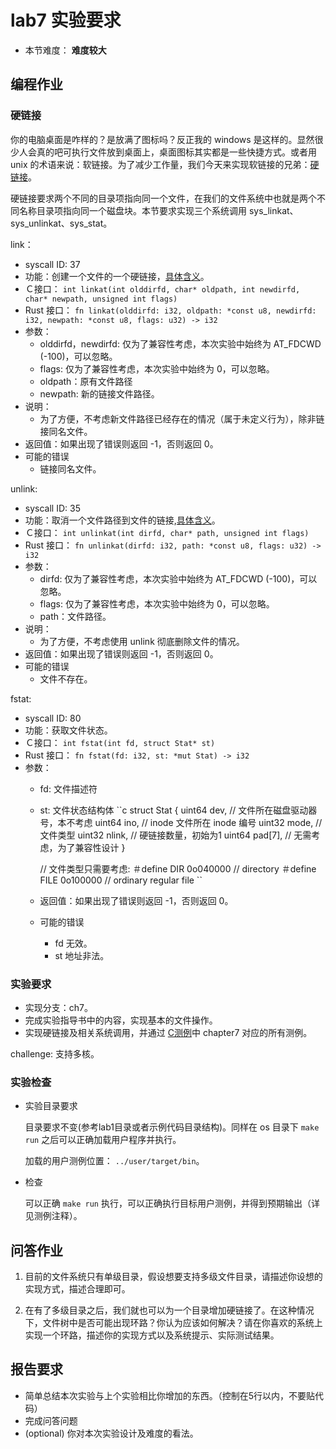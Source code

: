 # lab7 实验要求

- 本节难度： **难度较大** 

## 编程作业

### 硬链接

你的电脑桌面是咋样的？是放满了图标吗？反正我的 windows 是这样的。显然很少人会真的吧可执行文件放到桌面上，桌面图标其实都是一些快捷方式。或者用 unix 的术语来说：软链接。为了减少工作量，我们今天来实现软链接的兄弟：[硬链接](https://en.wikipedia.org/wiki/Hard_link)。

硬链接要求两个不同的目录项指向同一个文件，在我们的文件系统中也就是两个不同名称目录项指向同一个磁盘块。本节要求实现三个系统调用 sys_linkat、sys_unlinkat、sys_stat。

link：
  * syscall ID: 37
  * 功能：创建一个文件的一个硬链接，[具体含义](https://linux.die.net/man/2/linkat)。
  * Ｃ接口： `int linkat(int olddirfd, char* oldpath, int newdirfd, char* newpath, unsigned int flags)`
  * Rust 接口： `fn linkat(olddirfd: i32, oldpath: *const u8, newdirfd: i32, newpath: *const u8, flags: u32) -> i32`
  * 参数：
    * olddirfd，newdirfd: 仅为了兼容性考虑，本次实验中始终为 AT_FDCWD (-100)，可以忽略。
    * flags: 仅为了兼容性考虑，本次实验中始终为 0，可以忽略。
    * oldpath：原有文件路径
    * newpath: 新的链接文件路径。
  * 说明：
    * 为了方便，不考虑新文件路径已经存在的情况（属于未定义行为），除非链接同名文件。
  * 返回值：如果出现了错误则返回 -1，否则返回 0。
  * 可能的错误
    * 链接同名文件。

unlink:
  * syscall ID: 35
  * 功能：取消一个文件路径到文件的链接,[具体含义](https://linux.die.net/man/2/unlinkat)。
  * Ｃ接口： `int unlinkat(int dirfd, char* path, unsigned int flags)`
  * Rust 接口： `fn unlinkat(dirfd: i32, path: *const u8, flags: u32) -> i32`
  * 参数：
    * dirfd: 仅为了兼容性考虑，本次实验中始终为 AT_FDCWD (-100)，可以忽略。
    * flags: 仅为了兼容性考虑，本次实验中始终为 0，可以忽略。
    * path：文件路径。
  * 说明：
    * 为了方便，不考虑使用 unlink 彻底删除文件的情况。
  * 返回值：如果出现了错误则返回 -1，否则返回 0。
  * 可能的错误
    * 文件不存在。

fstat:
  * syscall ID: 80
  * 功能：获取文件状态。
  * Ｃ接口： `int fstat(int fd, struct Stat* st)`
  * Rust 接口： `fn fstat(fd: i32, st: *mut Stat) -> i32`
  * 参数：
    * fd: 文件描述符
    * st: 文件状态结构体
      ``c
      struct Stat {
      	uint64 dev,		// 文件所在磁盘驱动器号，本不考虑 
      	uint64 ino,		// inode 文件所在 inode 编号
      	uint32 mode,	// 文件类型
      	uint32 nlink,	// 硬链接数量，初始为1
      	uint64 pad[7],	// 无需考虑，为了兼容性设计
      }
      
      // 文件类型只需要考虑:
      ＃define DIR 0o040000		// directory
      ＃define FILE 0o100000		// ordinary regular file
      ``
    * 返回值：如果出现了错误则返回 -1，否则返回 0。
    * 可能的错误
      * fd 无效。
      * st 地址非法。

### 实验要求

- 实现分支：ch7。
- 完成实验指导书中的内容，实现基本的文件操作。
- 实现硬链接及相关系统调用，并通过 [C测例](https://github.com/DeathWish5/riscvos-c-tests)中 chapter7 对应的所有测例。

challenge: 支持多核。

### 实验检查

- 实验目录要求

    目录要求不变(参考lab1目录或者示例代码目录结构)。同样在 os 目录下 `make run` 之后可以正确加载用户程序并执行。

    加载的用户测例位置： `../user/target/bin`。

- 检查

    可以正确 `make run` 执行，可以正确执行目标用户测例，并得到预期输出（详见测例注释）。

## 问答作业

1. 目前的文件系统只有单级目录，假设想要支持多级文件目录，请描述你设想的实现方式，描述合理即可。

2. 在有了多级目录之后，我们就也可以为一个目录增加硬链接了。在这种情况下，文件树中是否可能出现环路？你认为应该如何解决？请在你喜欢的系统上实现一个环路，描述你的实现方式以及系统提示、实际测试结果。

## 报告要求

* 简单总结本次实验与上个实验相比你增加的东西。（控制在5行以内，不要贴代码）
* 完成问答问题
* (optional) 你对本次实验设计及难度的看法。